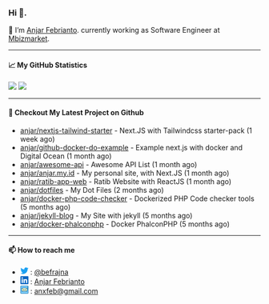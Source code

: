 ### Hi 👋.

 🔭 I’m [Anjar Febrianto](https://www.anjar.my.id). currently working as Software Engineer at [Mbizmarket](https://www.mbizmarket.co.id). 

[]() 

---


#### 📈 My GitHub Statistics
<img src="https://github-readme-stats.vercel.app/api?username=anjar&show_icons=true&count_private=true&hide=contribs&cache_seconds=86400&theme=vision-friendly-dark&hide_title=true">

<img src="https://github-readme-stats.vercel.app/api/top-langs/?username=anjar&layout=compact&count=8&cache_seconds=86400&theme=vision-friendly-dark&hide=html,css">


---

#### 👷 Checkout My Latest Project on Github

- [anjar/nextjs-tailwind-starter](https://github.com/anjar/nextjs-tailwind-starter) - Next.JS with Tailwindcss starter-pack (1 week ago)
- [anjar/github-docker-do-example](https://github.com/anjar/github-docker-do-example) - Example next.js with docker and Digital Ocean (1 month ago)
- [anjar/awesome-api](https://github.com/anjar/awesome-api) - Awesome API List (1 month ago)
- [anjar/anjar.my.id](https://github.com/anjar/anjar.my.id) - My personal site, with Next.JS (1 month ago)
- [anjar/ratib-app-web](https://github.com/anjar/ratib-app-web) - Ratib Website with ReactJS (1 month ago)
- [anjar/dotfiles](https://github.com/anjar/dotfiles) - My Dot Files (2 months ago)
- [anjar/docker-php-code-checker](https://github.com/anjar/docker-php-code-checker) - Dockerized PHP Code checker tools (5 months ago)
- [anjar/jekyll-blog](https://github.com/anjar/jekyll-blog) - My Site with jekyll (5 months ago)
- [anjar/docker-phalconphp](https://github.com/anjar/docker-phalconphp) - Docker PhalconPHP (5 months ago)


---
#### 📫 How to reach me
[](https://www.linkedin.com/in/anjar-febrianto/)

- <img  alt="Anjar Febrianto | Twitter"  width="16px"  src="https://raw.githubusercontent.com/anjar/anjar/master/assets/twitter.svg" /> : [@befrajna](https://twitter.com/befrajna)
- <img  alt="Anjar Febrianto | Linkedin"  width="16px" src="https://raw.githubusercontent.com/anjar/anjar/master/assets/linkedin.svg" /> : [Anjar Febrianto](https://www.linkedin.com/in/anjar-febrianto/)
- <img  alt="Anjar Febrianto | Email"  width="16px" src="https://raw.githubusercontent.com/anjar/anjar/master/assets/email-icon.svg" /> : [anxfeb@gmail.com](mailto://anxfeb@gmail.com)


